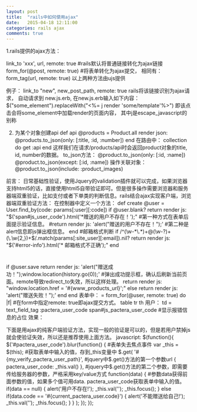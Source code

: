 ```yaml
---
layout: post
title:  "rails中如何使用ajax"
date:   2015-04-18 12:11:00
categories: rails ajax
comments: true
---
```


1.rails提供的ajax方法：

link_to 'xxx', url, remote: true    #rails默认将普通链接转化为ajax链接
form_for(@post, remote: true)  #将表单转化为ajax提交，   相同有： form_tag(url, remote: true)
以上两种方法由ujs提供

例子：
link_to "new",  new_post_path, remote: true   rails将该链接识别为ajax请求， 自动请求到 new.js.erb, 在new.js.erb输入如下内容：$("some_element").replaceWith("<%= j render 'some/template'%>")   即该点击会将some_element中加载render的页面内容， 其中j是escape_javascript的别称
 


2. 为某个对象创建api
def api
    @products = Product.all
    render json: @products.to_json(only: [:title, :id, :number])
  end
在路由中： 
collection do 
          get :api
  end
这样我们在请求/products/api时会返回product对象的title, id, number的数据。
to_json方法： 
@product.to_json(only: [:id, :name])
@product.to_json(except: [:id, :name])
操作关联对象：
@product.to_json(include: :product_images)


前言： 日常基础性验证，使用Jquery的validation插件就可以完成，如果浏览器支持html5的话，直接使用html5自带验证即可。但是很多操作需要浏览器和服务器端双重验证，比如支付或者下单类的判断信息。rails结合ajax实现客户端，浏览器端双重验证方法：
在控制器中定义一个方法：
def create
    @user = User.find_by(code: params[:user][:code])
    if @user.blank?
      return render js: "$('span#js_user_code').html('*赠送的用户不存在！');"  #第一种方式在表单后面提示验证信息。
      #return render js: 'alert("赠送的用户不存在！");'  #第二种是alert信息即js弹出框信息。
    end
   #邮箱格式判断
     if /^(\w-*\.*)+@(\w-?)+(\.\w{2,})+$/.match(params[:site_user][:email]).nil?
          return render js: "$('#error-info').html('* 邮箱格式不正确');"
      end
   #
   if @user.save
     return render js: 'alert("赠送成功！");window.location(history.go(0));'  #弹出成功提示框，确认后刷新当前页面。remote导致redirect_to失效，所以这样处理。
    return render js: "window.location.href = '#{www_products_url}';" 
  else
        return render js: 'alert("赠送失败！");'
  end
end
表单中：
= form_for(@user, remote: true) do |f|  #在form中指定remote: true即ajax提交方式。
  table
    tr
      th 用户：
      td 
        = text_field_tag :pactera_user_code
        span#js_pactera_user_code  #显示报错信息的占位
效果：

下面是用ajax的纯客户端验证方法，实现一般的验证是可以的，但是若用户禁掉js就会使验证失效，所以还是推荐使用上面方法。
javascript:
  $(function(){
    $('#pactera_user_code').blur(function() {  #表单失去焦点事件
      var _this = $(this); #获取表单中输入的值，存到_this变量中
      $.get(
        '#{my_verify_pactera_user_path}',  #jquery中$.get()方法的第一个参数url
        { pactera_user_code: _this.val() },  #jquery中$.get()方法的第二个参数，即需要传给服务器的参数，严格采用key/value方式
        function(data) {   #参数data获得前面参数的值，如果多个值可用data. pactera_user_code获取表单中输入的值。
          if(data == null) {
            alert('用户不存在!');
            _this.val('');
            _this.focus();
          } else if(data.code == '#{current_pactera_user.code}') {
            alert('不能赠送给自己!');
            _this.val('');
            _this.focus();
          }
        }
      );
    });
  });
